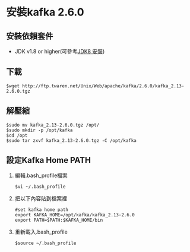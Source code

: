 # 安裝kafka 2.6.0
## 安裝依賴套件
- JDK v1.8 or higher(可參考[JDK8 安裝](../../java/openJDK/8/adoptOpenJDK8_install.md))
  
## 下載
```
$wget http://ftp.twaren.net/Unix/Web/apache/kafka/2.6.0/kafka_2.13-2.6.0.tgz
```

## 解壓縮
```
$sudo mv kafka_2.13-2.6.0.tgz /opt/
$sudo mkdir -p /opt/kafka
$cd /opt
$sudo tar zxvf kafka_2.13-2.6.0.tgz -C /opt/kafka
```

## 設定Kafka Home PATH
1. 編輯.bash_profile檔案
    ```
    $vi ~/.bash_profile
    ```
2. 把以下內容貼到檔案裡
    ```
    #set kafka home path
    export KAFKA_HOME=/opt/kafka/kafka_2.13-2.6.0
    export PATH=$PATH:$KAFKA_HOME/bin
    ```
3. 重新載入.bash_profile
    ```
    $source ~/.bash_profile
    ```
